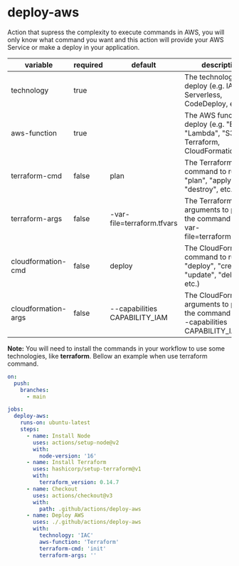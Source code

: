 # deploy-aws

Action that supress the complexity to execute commands in AWS, you will only know what command you want and this action will provide your AWS Service or make a deploy in your application.

| variable | required | default | description |
|----------|----------|---------|-------------|
|technology|true      |         |The technology to deploy (e.g. IAC, Serverless, CodeDeploy, etc.)|
|aws-function|true    |         |The AWS function to deploy (e.g. "EC2", "Lambda", "S3", Terraform, CloudFormation, etc.)|
|terraform-cmd|false  | plan    |The Terraform command to run (e.g. "plan", "apply", "destroy", etc.)|
|terraform-args|false | -var-file=terraform.tfvars | The Terraform arguments to pass to the command (e.g. "-var-file=terraform.tfvars")|
|cloudformation-cmd|false | deploy | The CloudFormation command to run (e.g. "deploy", "create", "update", "delete", etc.) |
|cloudformation-args|false|--capabilities CAPABILITY_IAM|The CloudFormation arguments to pass to the command (e.g. "--capabilities CAPABILITY_IAM")|

__Note:__ You will need to install the commands in your workflow to use some technologies, like __terraform__. Bellow an example when use terraform command.

````yml
on:
  push:
    branches:
      - main

jobs:
  deploy-aws:
    runs-on: ubuntu-latest
    steps:
      - name: Install Node
        uses: actions/setup-node@v2
        with:
          node-version: '16'
      - name: Install Terraform
        uses: hashicorp/setup-terraform@v1
        with:
          terraform_version: 0.14.7
      - name: Checkout
        uses: actions/checkout@v3
        with:
          path: .github/actions/deploy-aws
      - name: Deploy AWS
        uses: ./.github/actions/deploy-aws
        with:
          technology: 'IAC'
          aws-function: 'Terraform'
          terraform-cmd: 'init'
          terraform-args: ''